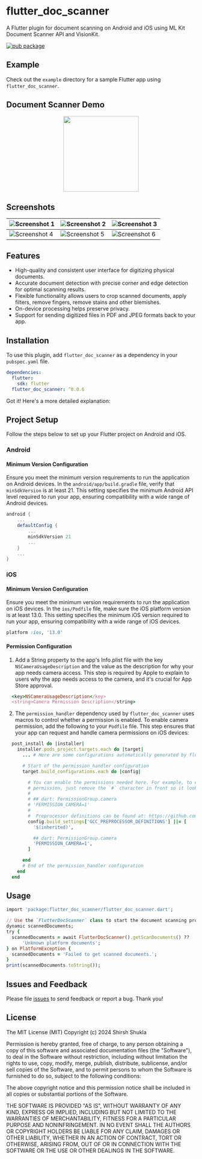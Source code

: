 # flutter_doc_scanner

A Flutter plugin for document scanning on Android and iOS using ML Kit Document Scanner API and VisionKit.

[![pub package](https://img.shields.io/pub/v/flutter_doc_scanner.svg)](https://pub.dev/packages/flutter_doc_scanner)

## Example

Check out the `example` directory for a sample Flutter app using `flutter_doc_scanner`.

## Document Scanner Demo
<p align="center">
	<img src="https://github.com/shirsh94/flutter_doc_scanner/blob/main/demo/doc_scan_demo.gif?raw=true" width="200"  />
</p>

## Screenshots
| ![Screenshot 1](https://raw.githubusercontent.com/shirsh94/flutter_doc_scanner/main/demo/screen_shot_1.jpg?raw=true) | ![Screenshot 2](https://raw.githubusercontent.com/shirsh94/flutter_doc_scanner/main/demo/screen_shot_2.jpg?raw=true) | ![Screenshot 3](https://raw.githubusercontent.com/shirsh94/flutter_doc_scanner/main/demo/screen_shot_3.jpg?raw=true) |
|----------------------------------------------------------------------------------------------------------------------|----------------------------------------------------------------------------------------------------------------------|----------------------------------------------------------------------------------------------------------------------|
| ![Screenshot 4](https://raw.githubusercontent.com/shirsh94/flutter_doc_scanner/main/demo/screen_shot_4.jpg?raw=true) | ![Screenshot 5](https://raw.githubusercontent.com/shirsh94/flutter_doc_scanner/main/demo/screen_shot_5.jpg?raw=true) | ![Screenshot 6](https://raw.githubusercontent.com/shirsh94/flutter_doc_scanner/main/demo/screen_shot_6.jpg?raw=true) |


## Features

- High-quality and consistent user interface for digitizing physical documents.
- Accurate document detection with precise corner and edge detection for optimal scanning results.
- Flexible functionality allows users to crop scanned documents, apply filters, remove fingers, remove stains and other blemishes.
- On-device processing helps preserve privacy.
- Support for sending digitized files in PDF and JPEG formats back to your app.

## Installation

To use this plugin, add `flutter_doc_scanner` as a dependency in your `pubspec.yaml` file.

```yaml
dependencies:
  flutter:
    sdk: flutter
  flutter_doc_scanner: ^0.0.6

```
Got it! Here's a more detailed explanation:

## Project Setup
Follow the steps below to set up your Flutter project on Android and iOS.

### Android

#### Minimum Version Configuration
Ensure you meet the minimum version requirements to run the application on Android devices.
In the `android/app/build.gradle` file, verify that `minSdkVersion` is at least 21. This setting specifies the minimum Android API level required to run your app, ensuring compatibility with a wide range of Android devices.

```gradle
android {
    ...
    defaultConfig {
        ...
        minSdkVersion 21
        ...
    }
    ...
}
```

### iOS
#### Minimum Version Configuration
Ensure you meet the minimum version requirements to run the application on iOS devices.
In the `ios/Podfile` file, make sure the iOS platform version is at least 13.0. This setting specifies the minimum iOS version required to run your app, ensuring compatibility with a wide range of iOS devices.

```ruby
platform :ios, '13.0'
```

#### Permission Configuration
1. Add a String property to the app's Info.plist file with the key `NSCameraUsageDescription` and the value as the description for why your app needs camera access. This step is required by Apple to explain to users why the app needs access to the camera, and it's crucial for App Store approval.

```ruby
  <key>NSCameraUsageDescription</key>
  <string>Camera Permission Description</string>
  ```

2. The `permission_handler` dependency used by `flutter_doc_scanner` uses macros to control whether a permission is enabled. To enable camera permission, add the following to your `Podfile` file. This step ensures that your app can request and handle camera permissions on iOS devices:

 ```ruby
   post_install do |installer|
     installer.pods_project.targets.each do |target|
       ... # Here are some configurations automatically generated by flutter

       # Start of the permission_handler configuration
       target.build_configurations.each do |config|

         # You can enable the permissions needed here. For example, to enable camera
         # permission, just remove the `#` character in front so it looks like this:
         #
         # ## dart: PermissionGroup.camera
         # 'PERMISSION_CAMERA=1'
         #
         #  Preprocessor definitions can be found at: https://github.com/Baseflow/flutter-permission-handler/blob/master/permission_handler_apple/ios/Classes/PermissionHandlerEnums.h
         config.build_settings['GCC_PREPROCESSOR_DEFINITIONS'] ||= [
           '$(inherited)',

           ## dart: PermissionGroup.camera
           'PERMISSION_CAMERA=1',
         ]

       end
       # End of the permission_handler configuration
     end
   end
   ```

## Usage

```ruby
import 'package:flutter_doc_scanner/flutter_doc_scanner.dart';

// Use the `FlutterDocScanner` class to start the document scanning process.
dynamic scannedDocuments;
try {
  scannedDocuments = await FlutterDocScanner().getScanDocuments() ??
      'Unknown platform documents';
} on PlatformException {
  scannedDocuments = 'Failed to get scanned documents.';
}
print(scannedDocuments.toString());
```

## Issues and Feedback

Please file [issues](https://github.com/shirsh94/flutter_doc_scanner/issues) to send feedback or report a bug. Thank you!

## License

The MIT License (MIT) Copyright (c) 2024 Shirsh Shukla

Permission is hereby granted, free of charge, to any person obtaining a copy of this software and
associated documentation files (the "Software"), to deal in the Software without restriction,
including without limitation the rights to use, copy, modify, merge, publish, distribute,
sublicense, and/or sell copies of the Software, and to permit persons to whom the Software is
furnished to do so, subject to the following conditions:

The above copyright notice and this permission notice shall be included in all copies or substantial
portions of the Software.

THE SOFTWARE IS PROVIDED "AS IS", WITHOUT WARRANTY OF ANY KIND, EXPRESS OR IMPLIED, INCLUDING BUT
NOT LIMITED TO THE WARRANTIES OF MERCHANTABILITY, FITNESS FOR A PARTICULAR PURPOSE AND
NONINFRINGEMENT. IN NO EVENT SHALL THE AUTHORS OR COPYRIGHT HOLDERS BE LIABLE FOR ANY CLAIM, DAMAGES
OR OTHER LIABILITY, WHETHER IN AN ACTION OF CONTRACT, TORT OR OTHERWISE, ARISING FROM, OUT OF OR IN
CONNECTION WITH THE SOFTWARE OR THE USE OR OTHER DEALINGS IN THE SOFTWARE.